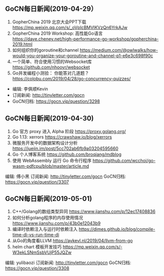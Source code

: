 ## GoCN每日新闻(2019-04-29）

1. GopherChina 2019 北京大会PPT下载 https://mp.weixin.qq.com/s/_oVpIcBMVIKVzQn6YrkAJw
2. GopherChina 2019 Workshop: 高性能Go语言 https://dave.cheney.net/high-performance-go-workshop/gopherchina-2019.html
3. 如何组织你的goroutine和channel https://medium.com/@owlwalks/how-would-you-organize-your-goroutine-and-channel-p1-e6e3c698f90c
4. 一个简单、符合使用习惯的Websocket库 https://github.com/nhooyr/websocket
5. Go并发编程小测验： 你能答对几道题？ https://colobu.com/2019/04/28/go-concurrency-quizzes/

* 编辑: 李俱顺Kevin
* 订阅新闻: http://tinyletter.com/gocn
* GoCN归档: https://gocn.vip/question/3298


## GoCN每日新闻(2019-04-30)

1. Go 官方 proxy 进入 Alpha 阶段 https://proxy.golang.org/
2. Go 1.13: xerrors https://crawshaw.io/blog/xerrors
3. 微服务开发中的数据架构设计分析 https://juejin.im/post/5cc702ab6fb9a03204595660
4. Go 个人博客系统 https://github.com/broqiang/mdblog
5. 使用 WebAssembly 运行 Go 命令行程序 https://github.com/wcchoi/go-wasm-pdfcpu/blob/master/article.md

编辑: 傅小黑
订阅新闻: http://tinyletter.com/gocn
GoCN归档: https://gocn.vip/question/3307

## GoCN每日新闻(2019-05-01)

1. C++/Golang的数组类型异同 https://www.jianshu.com/p/12ec17408836
2. 如何分析golang程序的内存使用情况 https://www.jianshu.com/p/43b0e12043b9
3. 编译时依赖注入与运行时依赖注入 https://dimes.github.io/blog/compile-time-di-vs-run-time-di
4. 从Go的角度看LLVM https://aykevl.nl/2019/04/llvm-from-go
5. helm chart 模板开发技巧 https://mp.weixin.qq.com/s/-W3ekLSNmSsbVUjP55JQZw

编辑: yulibaozi
订阅新闻: http://tinyletter.com/gocn
GoCN归档: https://gocn.vip/question/3308